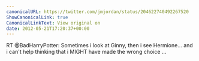 ```yaml
---
canonicalURL: https://twitter.com/jmjordan/status/204622740492267520
ShowCanonicalLink: true
CanonicalLinkText: View original on
date: 2012-05-21T17:20:37+00:00
---
```

RT @BadHarryPotter: Sometimes i look at Ginny, then i see Hermione... and i can't help thinking that i MIGHT have made the wrong choice  ...